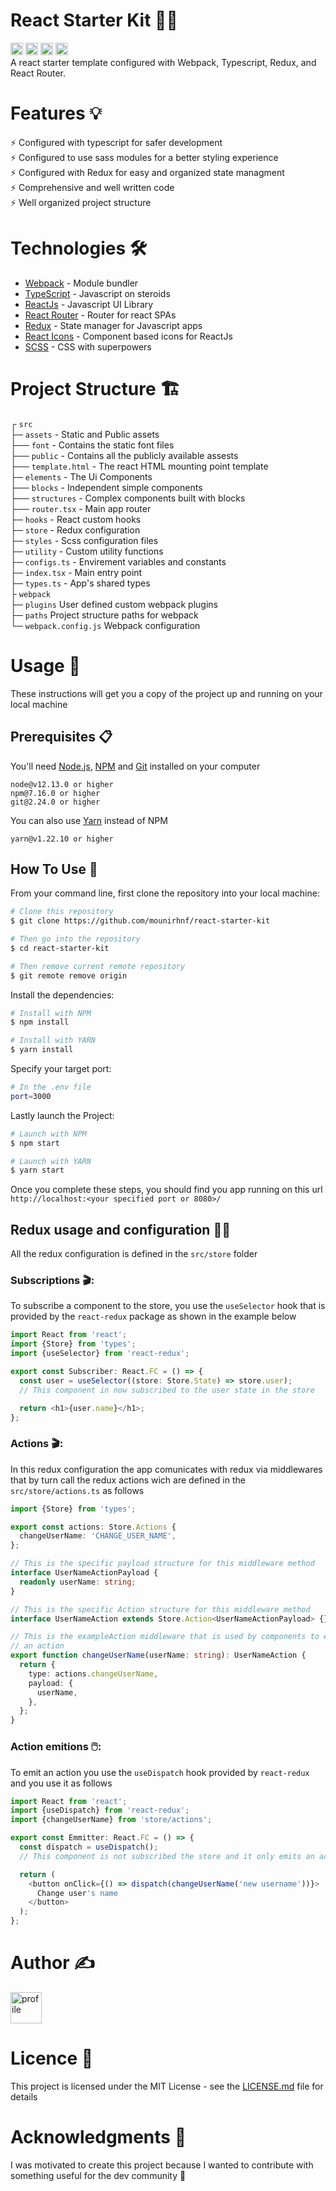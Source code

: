 # React Starter Kit 👨‍💻
<a href="https://webpack.js.org/concepts/"><img src="https://img.shields.io/badge/bundler-Webpack-%230074c1.svg" height="20"></a> <a href="https://www.typescriptlang.org/"><img src="https://img.shields.io/badge/config-TypeScript-%230074c1.svg" height="20"></a> <a href="https://www.sass-lang.com/"><img src="https://img.shields.io/badge/styling-Sass-%230074c1.svg" height="20"></a> <a href="http://www.github.com/mounirhnf/react-starter-kit/blob/main/LICENSE.md"><img src="https://img.shields.io/badge/license-MIT-%230074c1.svg" height="20"></a>\
A react starter template configured with Webpack, Typescript, Redux, and React Router.
# Features 💡
⚡️ Configured with typescript for safer development\
⚡️ Configured to use sass modules for a better styling experience\
⚡️ Configured with Redux for easy and organized state managment\
⚡️ Comprehensive and well written code\
⚡️ Well organized project structure
# Technologies 🛠️
- [Webpack](https://webpack.js.org/concepts/) - Module bundler
- [TypeScript](https://www.typescriptlang.org/) - Javascript on steroids
- [ReactJs](https://reactjs.org/) - Javascript UI Library
- [React Router](https://reactrouter.com/) - Router for react SPAs
- [Redux](https://redux.js.org/) - State manager for Javascript apps
- [React Icons](https://react-icons.github.io/react-icons/) - Component based icons for ReactJs
- [SCSS](https://sass-lang.com/) - CSS with superpowers
# Project Structure 🏗️
┌ `src`\
├─ `assets` - Static and Public assets\
├── `font` - Contains the static font files\
├── `public` - Contains all the publicly available assests\
├── `template.html` - The react HTML mounting point template\
├─ `elements` - The Ui Components\
├── `blocks` - Independent simple components\
├── `structures` - Complex components built with blocks\
├── `router.tsx` - Main app router\
├─ `hooks` - React custom hooks\
├─ `store` - Redux configuration\
├─ `styles` - Scss configuration files\
├─ `utility` - Custom utility functions\
├─ `configs.ts` - Envirement variables and constants\
├─ `index.tsx` - Main entry point\
├─ `types.ts` - App's shared types\
├ `webpack`\
├─ `plugins` User defined custom webpack plugins\
├─ `paths` Project structure paths for webpack\
└─ `webpack.config.js` Webpack configuration
# Usage 🚀
These instructions will get you a copy of the project up and running on your local machine
## Prerequisites 📋
You'll need [Node.js](https://nodejs.org/en/download/), [NPM](http://npmjs.com) and [Git](https://git-scm.com/downloads) installed on your computer
```
node@v12.13.0 or higher
npm@7.16.0 or higher
git@2.24.0 or higher
```
You can also use [Yarn](https://yarnpkg.com/) instead of NPM

```
yarn@v1.22.10 or higher
```
## How To Use 🔧
From your command line, first clone the repository into your local machine:
```bash
# Clone this repository
$ git clone https://github.com/mounirhnf/react-starter-kit

# Then go into the repository
$ cd react-starter-kit

# Then remove current remote repository
$ git remote remove origin
```

Install the dependencies:
```bash
# Install with NPM
$ npm install

# Install with YARN
$ yarn install
```
Specify your target port:
``` bash
# In the .env file
port=3000
```
Lastly launch the Project:
```bash
# Launch with NPM
$ npm start

# Launch with YARN
$ yarn start
```
Once you complete these steps, you should find you app running on this url `http://localhost:<your specified port or 8080>/`
## Redux usage and configuration 👨‍💻
All the redux configuration is defined in the `src/store` folder
### Subscriptions 🎬:
To subscribe a component to the store, you use the `useSelector` hook that is provided by the `react-redux` package as shown in the example below
``` typescript
import React from 'react';
import {Store} from 'types';
import {useSelector} from 'react-redux';

export const Subscriber: React.FC = () => {
  const user = useSelector((store: Store.State) => store.user);
  // This component in now subscribed to the user state in the store

  return <h1>{user.name}</h1>;
};
```
### Actions 🎬:
In this redux configuration the app comunicates with redux via middlewares that by turn call the redux actions wich are defined in the `src/store/actions.ts` as follows
``` typescript
import {Store} from 'types';

export const actions: Store.Actions {
  changeUserName: 'CHANGE_USER_NAME',
};

// This is the specific payload structure for this middleware method
interface UserNameActionPayload {
  readonly userName: string;
}

// This is the specific Action structure for this middleware method
interface UserNameAction extends Store.Action<UserNameActionPayload> {};

// This is the exampleAction middleware that is used by components to emit
// an action
export function changeUserName(userName: string): UserNameAction {
  return {
    type: actions.changeUserName,
    payload: {
      userName,
    },
  };
}
```
### Action emitions 🖱️:
To emit an action you use the `useDispatch` hook provided by `react-redux` and you use it as follows
``` typescript
import React from 'react';
import {useDispatch} from 'react-redux';
import {changeUserName} from 'store/actions';

export const Emmitter: React.FC = () => {
  const dispatch = useDispatch();
  // This component is not subscribed the store and it only emits an action

  return (
    <button onClick={() => dispatch(changeUserName('new username'))}>
      Change user's name
    </button>
  );
};
```
# Author ✍️

<a title='Mounir Hanafi' href="https://mounirhanafi.com">
<img src="https://avatars.githubusercontent.com/u/58731883?s=96&v=4" width="50" alt="profile" />
</a>

# Licence 📄
This project is licensed under the MIT License - see the [LICENSE.md](LICENSE.md) file for details

# Acknowledgments 🎁
I was motivated to create this project because I wanted to contribute with something useful for the dev community 💚
